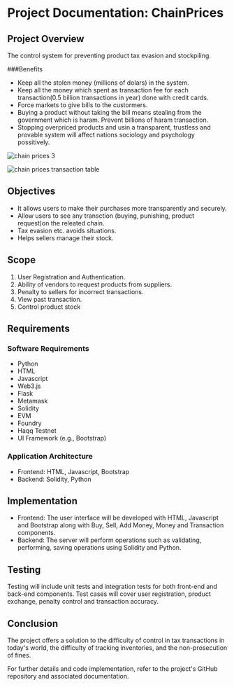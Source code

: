 # Project Documentation: ChainPrices

## Project Overview

The control system for preventing product tax evasion and stockpiling.

###Benefits

- Keep all the stolen money (millions of dolars) in the system.
- Keep all the money which spent as transaction fee for each transaction(0.5 billion transactions in year) done with credit cards.
- Force markets to give bills to the custormers.
- Buying a product without taking the bill means stealing from the government which is haram. Prevent billions of haram transaction.
- Stopping overpriced products and usin a transparent, trustless and provable system will affect nations sociology and psychology possitively.

![chain prices 3](https://github.com/CagatayAkkas/Chain-Prices/assets/108520279/feae171b-96f7-4e5e-b9fa-5a849a69b21f)

![chain prices transaction table ](https://github.com/CagatayAkkas/Chain-Prices/assets/108520279/c8aed6ea-54f0-4d4b-a3ff-f6a03f8df5b4)

## Objectives

- It allows users to make their purchases more transparently and securely.
- Allow users to see any transction (buying, punishing, product request)on the releated chain.
- Tax evasion etc. avoids situations.
- Helps sellers manage their stock.

## Scope

1. User Registration and Authentication.
2. Ability of vendors to request products from suppliers.
3. Penalty to sellers for incorrect transactions.
4. View past transaction.
5. Control product stock

## Requirements

### Software Requirements

- Python
- HTML
- Javascript
- Web3.js
- Flask
- Metamask
- Solidity
- EVM
- Foundry
- Haqq Testnet
- UI Framework (e.g., Bootstrap)

### Application Architecture

- Frontend: HTML, Javascript, Bootstrap
- Backend: Solidity, Python

## Implementation

- Frontend: The user interface will be developed with HTML, Javascript and Bootstrap along with Buy, Sell, Add Money, Money and Transaction components.
- Backend: The server will perform operations such as validating, performing, saving operations using Solidity and Python.

## Testing

Testing will include unit tests and integration tests for both front-end and back-end components. Test cases will cover user registration, product exchange, penalty control and transaction accuracy.

## Conclusion

The project offers a solution to the difficulty of control in tax transactions in today's world, the difficulty of tracking inventories, and the non-prosecution of fines.

For further details and code implementation, refer to the project's GitHub repository and associated documentation.
